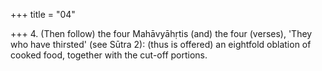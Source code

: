 +++
title = "04"

+++
4. (Then follow) the four Mahāvyāhṛtis (and) the four (verses), 'They who have thirsted' (see Sūtra 2): (thus is offered) an eightfold oblation of cooked food, together with the cut-off portions.
